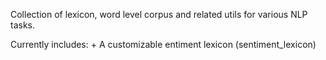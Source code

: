 Collection of lexicon, word level corpus and related utils for various NLP tasks.

Currently includes:
    + A customizable entiment lexicon (sentiment_lexicon)

